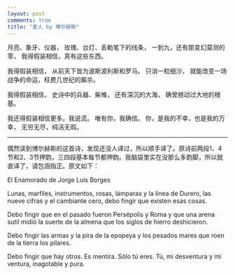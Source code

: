 ```yaml
---
layout: post
comments: true
title: "爱人 by 博尔赫斯"
---
```


月亮、象牙、仪器，
玫瑰、台灯、丢勒笔下的线条，
一到九，还有那变幻莫测的零，
我得假装相信，真有这些东西。

我得假装相信，
从前天下皆为波斯波利斯和罗马。
只消一粒细沙，
就能改变一场战争的命运，枉费几世纪的厮杀。

我得假装相信，
史诗中的兵器、柴堆，
还有深沉的大海，
确曾撼动过大地的根基。

我还得假装相信更多。我说谎。
唯有你，我确信。
你，是我的不幸，也是我的万幸，
无穷无尽，纯洁无瑕。

***
偶然读到博尔赫斯的这首诗，发现还没人译过，所以顺手译了。原诗前两段1、4节和2、3节押韵，三四段基本每节都押韵。我脑袋里实在没那么多韵脚，所以就直译了，请包涵指正。原文如下：

El Enamorado de Jorge Luis Borges

Lunas, marfiles, instrumentos, rosas,
lámparas y la línea de Durero,
las nueve cifras y el cambiante cero,
debo fingir que existen esas cosas.

Debo fingir que en el pasado fueron
Persépolis y Roma y que una arena
sutil midió la suerte de la almena
que los siglos de hierro deshicieron.

Debo fingir las armas y la pira
de la epopeya y los pesados mares
que roen de la tierra los pilares.

Debo fingir que hay otros. Es mentira.
Sólo tú eres. Tú, mi desventura
y mi ventura, inagotable y pura.
